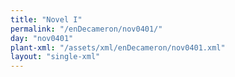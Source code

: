 ```yaml
---
title: "Novel I"
permalink: "/enDecameron/nov0401/"
day: "nov0401"
plant-xml: "/assets/xml/enDecameron/nov0401.xml"
layout: "single-xml"
---
```

